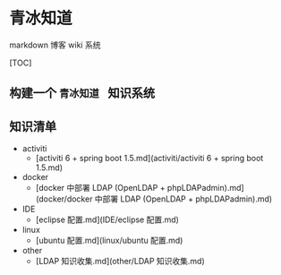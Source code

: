 # 青冰知道

markdown 博客 wiki 系统

[TOC]

## 构建一个 `青冰知道 ` 知识系统

## 知识清单

+ activiti
  + [activiti 6 + spring boot 1.5.md](activiti/activiti 6 + spring boot 1.5.md) 
+ docker
  + [docker 中部署 LDAP (OpenLDAP + phpLDAPadmin).md](docker/docker 中部署 LDAP (OpenLDAP + phpLDAPadmin).md)
+ IDE
  +  [eclipse 配置.md](IDE/eclipse 配置.md) 
+ linux
  +   [ubuntu 配置.md](linux/ubuntu 配置.md) 
+ other
  +  [LDAP 知识收集.md](other/LDAP 知识收集.md) 